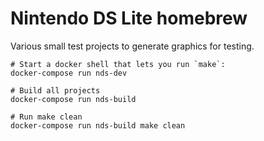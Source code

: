 # Nintendo DS Lite homebrew

Various small test projects to generate graphics for testing.

```
# Start a docker shell that lets you run `make`:
docker-compose run nds-dev

# Build all projects
docker-compose run nds-build

# Run make clean
docker-compose run nds-build make clean
```
